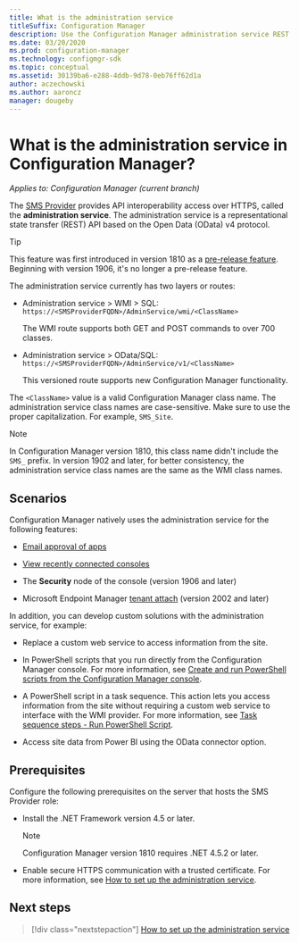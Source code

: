 ```yaml
---
title: What is the administration service
titleSuffix: Configuration Manager
description: Use the Configuration Manager administration service REST API to interact with the site over an HTTPS OData connection.
ms.date: 03/20/2020
ms.prod: configuration-manager
ms.technology: configmgr-sdk
ms.topic: conceptual
ms.assetid: 30139ba6-e288-4ddb-9d78-0eb76ff62d1a
author: aczechowski
ms.author: aaroncz
manager: dougeby
---
```


# What is the administration service in Configuration Manager?

*Applies to: Configuration Manager (current branch)*

The [SMS Provider](/configmgr/core/plan-design/hierarchy/plan-for-the-sms-provider) provides API interoperability access over HTTPS, called the **administration service**. The administration service is a representational state transfer (REST) API based on the Open Data (OData) v4 protocol.

> [!Tip]  
> This feature was first introduced in version 1810 as a [pre-release feature](/sccm/core/servers/manage/pre-release-features). Beginning with version 1906, it's no longer a pre-release feature.  

The administration service currently has two layers or routes:

- Administration service > WMI > SQL: `https://<SMSProviderFQDN>/AdminService/wmi/<ClassName>`

    The WMI route supports both GET and POST commands to over 700 classes.

- Administration service > OData/SQL: `https://<SMSProviderFQDN>/AdminService/v1/<ClassName>`

    This versioned route supports new Configuration Manager functionality.

The `<ClassName>` value is a valid Configuration Manager class name. The administration service class names are case-sensitive. Make sure to use the proper capitalization. For example, `SMS_Site`.

> [!NOTE]
> In Configuration Manager version 1810, this class name didn't include the `SMS_` prefix. In version 1902 and later, for better consistency, the administration service class names are the same as the WMI class names.

## Scenarios

Configuration Manager natively uses the administration service for the following features:

- [Email approval of apps](/configmgr/apps/deploy-use/app-approval#bkmk_email-approve)

- [View recently connected consoles](/configmgr/core/servers/manage/admin-console#bkmk_viewconnected)

- The **Security** node of the console (version 1906 and later)<!-- link to section with more detail, perhaps in the set-up article -->

- Microsoft Endpoint Manager [tenant attach](/configmgr/tenant-attach/device-sync-actions) (version 2002 and later)

<!-- - Community Hub -->

In addition, you can develop custom solutions with the administration service, for example:

- Replace a custom web service to access information from the site.

- In PowerShell scripts that you run directly from the Configuration Manager console. For more information, see [Create and run PowerShell scripts from the Configuration Manager console](/configmgr/apps/deploy-use/create-deploy-scripts).

- A PowerShell script in a task sequence. This action lets you access information from the site without requiring a custom web service to interface with the WMI provider. For more information, see [Task sequence steps - Run PowerShell Script](/configmgr/osd/understand/task-sequence-steps#BKMK_RunPowerShellScript).

- Access site data from Power BI using the OData connector option.

## Prerequisites

Configure the following prerequisites on the server that hosts the SMS Provider role:

- Install the .NET Framework version 4.5 or later.

    > [!NOTE]
    > Configuration Manager version 1810 requires .NET 4.5.2 or later.

- Enable secure HTTPS communication with a trusted certificate. For more information, see [How to set up the administration service](/configmgr/develop/adminservice/set-up-admin-service).

## Next steps

> [!div class="nextstepaction"]
> [How to set up the administration service](/configmgr/develop/adminservice/set-up-admin-service)

<!-- EOF -->




<!-- Make direct calls to this service with the Windows PowerShell cmdlet [Invoke-RestMethod](https://docs.microsoft.com/powershell/module/microsoft.powershell.utility/invoke-restmethod).

The administration service logs its activity to the **adminservice.log** file.
 -->
